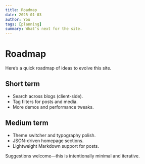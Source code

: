 ```yaml
---
title: Roadmap
date: 2025-01-03
author: You
tags: [planning]
summary: What’s next for the site.
---
```


# Roadmap

Here’s a quick roadmap of ideas to evolve this site.

## Short term

- Search across blogs (client-side).
- Tag filters for posts and media.
- More demos and performance tweaks.

## Medium term

- Theme switcher and typography polish.
- JSON-driven homepage sections.
- Lightweight Markdown support for posts.

Suggestions welcome—this is intentionally minimal and iterative.

